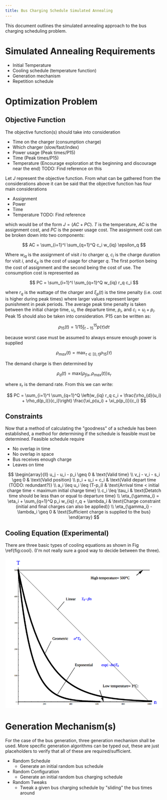 ```yaml
---
title: Bus Charging Schedule Simulated Annealing
---
```

This document outlines the simulated annealing approach to the bus charging scheduling problem.

# Simulated Annealing Requirements
* Initial Temperature
* Cooling schedule (temperature function)
* Generation mechanism
* Repetition schedule

# Optimization Problem

## Objective Function
The objective function(s) should take into consideration

* Time on the charger (consumption charge)
* Which charger (slow/fast/index)
* Power usage (Peak times/P15)
* Time (Peak times/P15)
* Temperature (Encourage exploration at the beginning and discourage near the end) TODO: Find reference on this

Let $J$ represent the objective function. From what can be gathered from the considerations above it can be said that the objective function has four main considerations

* Assignment
* Power
* Time
* Temperature TODO: Find reference

which would be of the form $J = (AC + PC)$. $T$ is the temperature, $AC$ is the assignment cost, and $PC$ is the power usage cost. The assignment cost can be broken down into two components:

$$
AC = \sum_{i=1}^I \sum_{q=1}^Q c_i w_{iq} \epsilon_q
$$

Where $w_{iq}$ is the assignment of visit $i$ to charger $q$, $c_i$ is the charge duration for visit $i$, and $\epsilon_q$ is the cost of usage for charger $q$. The first portion being the cost of assignment and the second being the cost of use. The consumption cost is represented as

$$
PC = \sum_{i=1}^I \sum_{q=1}^Q w_{iq} r_q c_i
$$

where $r_q$ is the wattage of the charger and $\xi_p(t)$ is the time penalty (i.e. cost is higher during peak times) where larger values represent larger punishment in peak periods. The average peak time penalty is taken between the initial charge time, $u_i$, the departure time, $p_i$, and $c_i = u_i + p_i$. Peak 15 should also be taken into consideration. P15 can be written as:

$$
\rho_{15}(t) = 1/15 \int_{t-15}^{15} p(\tau) d\tau
$$

because worst case must be assumed to always ensure enough power is supplied

$$
\rho_{max}(t) = \text{max}_{\tau\in [0,t]}\rho_{15}(\tau)
$$

The demand charge is then determined by

$$
\rho_{d}(t) = \text{max}(\rho_{fix},\rho_{max}(t))s_r
$$

where $s_r$ is the demand rate. From this we can write:

$$
PC = \sum_{i=1}^I \sum_{q=1}^Q \left(w_{iq} r_q c_i + \frac{\rho_{d}(u_i) + \rho_d(p_i)}{c_i}\right) \frac{\xi_p(u_i) + \xi_p(p_i)}{c_i}
$$


## Constraints
Now that a method of calculating the "goodness" of a schedule has been established, a method for determining if the schedule is feasible must be determined. Feasible schedule require

* No overlap in time
* No overlap in space
* Bus receives enough charge
* Leaves on time

$$
\begin{array}{ll}
	u_j - u_i - p_i \geq 0                                             & \text{Valid time}                                                        \\
	v_j - v_i - s_i \geq 0                                             & \text{Valid position}                                                    \\
	p_i + u_i = c_i                                                    & \text{Valid depart time (TODO: redundant?)}                              \\
	a_i \leq u_i \leq (T-p_i)                                          & \text{Arrival time < initial charge time < maximum initial charge time}  \\
	c_i \leq \tau_i                                                    & \text{Detatch time should be less than or equal to departure time}       \\
	\eta_{\gamma_i} = \eta_i + \sum_{q=1}^Q p_i w_{iq} r_q + \lambda_i & \text{Charge constraint (initial and final charges can also be applied)} \\
	\eta_{\gamma_i} - \lambda_i \geq 0                                 & \text{Sufficient charge is supplied to the bus}
\end{array}
$$

## Cooling Equation (Experimental)
There are three basic types of cooling equations as shown in Fig \ref{fig:cool}. (I'm not really sure a good way to decide between the three).

![Cooling equations \label{fig:cool}](img/cool-func.png)

# Generation Mechanism(s)
For the case of the bus generation, three generation mechanism shall be used. More specific generation algorithms can be typed out, these are just placeholders to verify that all of these are required/sufficient.

* Random Schedule
	* Generate an initial random bus schedule
* Random Configuration
	* Generate an initial random bus charging schedule
* Random Tweaks
	* Tweak a given bus charging schedule by "sliding" the bus times around
